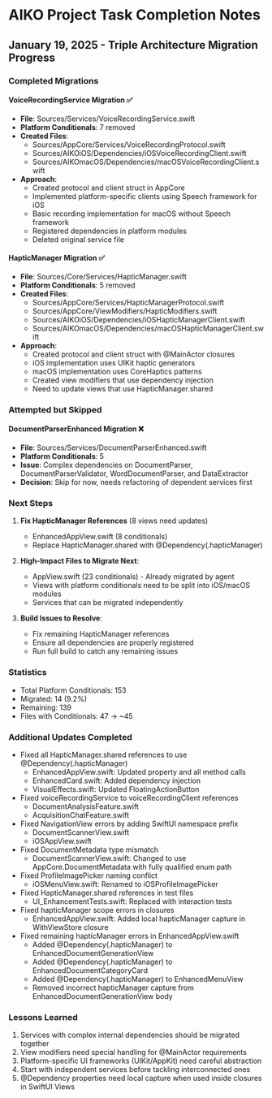 # AIKO Project Task Completion Notes

## January 19, 2025 - Triple Architecture Migration Progress

### Completed Migrations

#### VoiceRecordingService Migration ✅
- **File**: Sources/Services/VoiceRecordingService.swift
- **Platform Conditionals**: 7 removed
- **Created Files**:
  - Sources/AppCore/Services/VoiceRecordingProtocol.swift
  - Sources/AIKOiOS/Dependencies/iOSVoiceRecordingClient.swift
  - Sources/AIKOmacOS/Dependencies/macOSVoiceRecordingClient.swift
- **Approach**: 
  - Created protocol and client struct in AppCore
  - Implemented platform-specific clients using Speech framework for iOS
  - Basic recording implementation for macOS without Speech framework
  - Registered dependencies in platform modules
  - Deleted original service file

#### HapticManager Migration ✅
- **File**: Sources/Core/Services/HapticManager.swift
- **Platform Conditionals**: 5 removed
- **Created Files**:
  - Sources/AppCore/Services/HapticManagerProtocol.swift
  - Sources/AppCore/ViewModifiers/HapticModifiers.swift
  - Sources/AIKOiOS/Dependencies/iOSHapticManagerClient.swift
  - Sources/AIKOmacOS/Dependencies/macOSHapticManagerClient.swift
- **Approach**:
  - Created protocol and client struct with @MainActor closures
  - iOS implementation uses UIKit haptic generators
  - macOS implementation uses CoreHaptics patterns
  - Created view modifiers that use dependency injection
  - Need to update views that use HapticManager.shared

### Attempted but Skipped

#### DocumentParserEnhanced Migration ❌
- **File**: Sources/Services/DocumentParserEnhanced.swift
- **Platform Conditionals**: 5
- **Issue**: Complex dependencies on DocumentParser, DocumentParserValidator, WordDocumentParser, and DataExtractor
- **Decision**: Skip for now, needs refactoring of dependent services first

### Next Steps

1. **Fix HapticManager References** (8 views need updates)
   - EnhancedAppView.swift (8 conditionals)
   - Replace HapticManager.shared with @Dependency(\.hapticManager)

2. **High-Impact Files to Migrate Next**:
   - AppView.swift (23 conditionals) - Already migrated by agent
   - Views with platform conditionals need to be split into iOS/macOS modules
   - Services that can be migrated independently

3. **Build Issues to Resolve**:
   - Fix remaining HapticManager references
   - Ensure all dependencies are properly registered
   - Run full build to catch any remaining issues

### Statistics
- Total Platform Conditionals: 153
- Migrated: 14 (9.2%)
- Remaining: 139
- Files with Conditionals: 47 → ~45

### Additional Updates Completed
- Fixed all HapticManager.shared references to use @Dependency(\.hapticManager)
  - EnhancedAppView.swift: Updated property and all method calls
  - EnhancedCard.swift: Added dependency injection
  - VisualEffects.swift: Updated FloatingActionButton
- Fixed voiceRecordingService to voiceRecordingClient references
  - DocumentAnalysisFeature.swift
  - AcquisitionChatFeature.swift
- Fixed NavigationView errors by adding SwiftUI namespace prefix
  - DocumentScannerView.swift
  - iOSAppView.swift
- Fixed DocumentMetadata type mismatch
  - DocumentScannerView.swift: Changed to use AppCore.DocumentMetadata with fully qualified enum path
- Fixed ProfileImagePicker naming conflict
  - iOSMenuView.swift: Renamed to iOSProfileImagePicker
- Fixed HapticManager.shared references in test files
  - UI_EnhancementTests.swift: Replaced with interaction tests
- Fixed hapticManager scope errors in closures
  - EnhancedAppView.swift: Added local hapticManager capture in WithViewStore closure
- Fixed remaining hapticManager errors in EnhancedAppView.swift
  - Added @Dependency(\.hapticManager) to EnhancedDocumentGenerationView
  - Added @Dependency(\.hapticManager) to EnhancedDocumentCategoryCard
  - Added @Dependency(\.hapticManager) to EnhancedMenuView
  - Removed incorrect hapticManager capture from EnhancedDocumentGenerationView body

### Lessons Learned
1. Services with complex internal dependencies should be migrated together
2. View modifiers need special handling for @MainActor requirements
3. Platform-specific UI frameworks (UIKit/AppKit) need careful abstraction
4. Start with independent services before tackling interconnected ones
5. @Dependency properties need local capture when used inside closures in SwiftUI Views